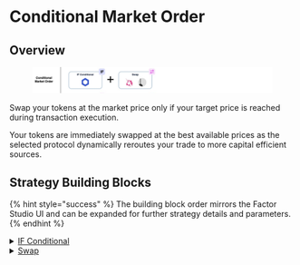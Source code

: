 # Conditional Market Order

## Overview

<figure><img src="../../../.gitbook/assets/image (1) (1) (1).png" alt=""><figcaption></figcaption></figure>

Swap your tokens at the market price only if your target price is reached during transaction execution.&#x20;

Your tokens are immediately swapped at the best available prices as the selected protocol dynamically reroutes your trade to more capital efficient sources.

## Strategy Building Blocks

{% hint style="success" %}
The building block order mirrors the Factor Studio UI and can be expanded for further strategy details and parameters.
{% endhint %}

<details>

<summary><a href="../../../factor-studio/factor-studio/conditional-strategies.md">IF Conditional</a></summary>

* Specify your target price and condition for the swap.
  * Token purchases: Only execute the swap if `marketPrice` is ≤ `targetPrice`
  * Token sales: Only execute the swap if `marketPrice` is ≥ `targetPrice`

</details>

<details>

<summary><a href="../../../factor-building-blocks/swap/">Swap</a></summary>

* Select the tokens to swap
  * Token purchases: Input token is the token to swap from and output token is the target token.
  * Token sales: Input token is the token to sell and output token is the token to receive.
* Input token amount

</details>
